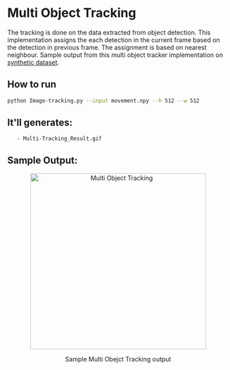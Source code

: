 # Multi Object Tracking

The tracking is done on the data extracted from object detection. This implementation assigns the each detection in the current frame based on the detection in previous frame. The assignment is based on nearest neighbour. Sample output from this multi object tracker implementation on [synthetic dataset](movement.npyy).

## How to run 
```bash
python Image-tracking.py --input movement.npy --h 512 --w 512
```

## It'll generates:
```
   - Multi-Tracking_Result.gif
```

## Sample Output:
<p align="center">
  <img src="Multi-Tracking_Result.gif" alt="Multi Object Tracking" height="400" width="400" />
  <p align="center">Sample Multi Obejct Tracking output</p>
</p>
